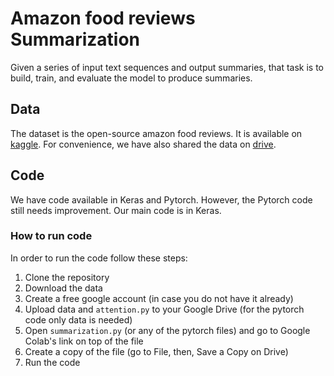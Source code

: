 # Amazon food reviews Summarization
Given a series of input text sequences and output summaries, 
that task is to build, train, and evaluate the model to produce summaries.

## Data
The dataset is the open-source amazon food reviews. It is available on [kaggle](https://www.kaggle.com/snap/amazon-fine-food-reviews).
For convenience, we have also shared the data on [drive](https://drive.google.com/drive/folders/1h5wJjjJMkld0m2sggUGqaQ1BMs2M7o8h?usp=sharing).

## Code
We have code available in Keras and Pytorch. However, the Pytorch code still needs improvement. Our main code
is in Keras.

### How to run code
In order to run the code follow these steps:
1. Clone the repository
2. Download the data
3. Create a free google account (in case you do not have it already)
4. Upload data and `attention.py` to your Google Drive (for the pytorch code only data is needed)
5. Open `summarization.py` (or any of the pytorch files) and go to Google Colab's link on top of the file
6. Create a copy of the file (go to File, then, Save a Copy on Drive)
7. Run the code

